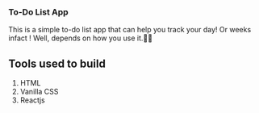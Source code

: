 ### To-Do List App

This is a simple to-do list app that can help you track your day! Or weeks infact ! Well, depends on how you use it.🤷‍♂️

## Tools used to build

1. HTML
2. Vanilla CSS
3. Reactjs